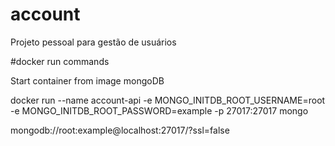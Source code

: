 # account
Projeto pessoal para gestão de usuários

#docker run commands

Start container from image mongoDB

docker run --name account-api -e MONGO_INITDB_ROOT_USERNAME=root -e MONGO_INITDB_ROOT_PASSWORD=example -p 27017:27017 mongo

mongodb://root:example@localhost:27017/?ssl=false